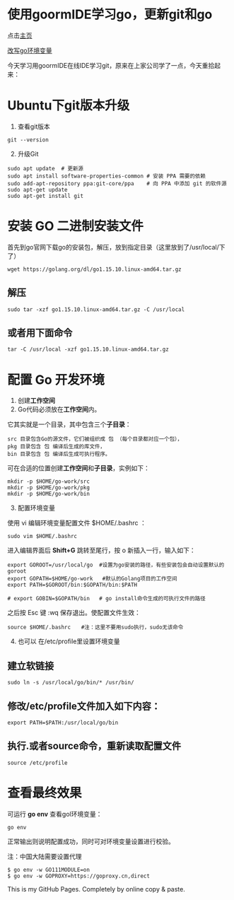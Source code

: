 
# 使用goormIDE学习go，更新git和go
点击[主页](https://dkkell.tk/index.html) 

[改写go环境变量](https://dkkell.tk/update.html) 

今天学习用goormIDE在线IDE学习git，原来在上家公司学了一点，今天重拾起来：

# Ubuntu下git版本升级

1. 查看git版本
```
git --version
```
2. 升级Git
```
sudo apt update  # 更新源
sudo apt install software-properties-common # 安装 PPA 需要的依赖
sudo add-apt-repository ppa:git-core/ppa    # 向 PPA 中添加 git 的软件源
sudo apt-get update
sudo apt-get install git
```

# 安装 GO 二进制安装文件
首先到go官网下载go的安装包，解压，放到指定目录（这里放到了/usr/local/下了）

```
wget https://golang.org/dl/go1.15.10.linux-amd64.tar.gz
```
## 解压
```
sudo tar -xzf go1.15.10.linux-amd64.tar.gz -C /usr/local
```
## 或者用下面命令
```
tar -C /usr/local -xzf go1.15.10.linux-amd64.tar.gz

```

# 配置 Go 开发环境
1. 创建**工作空间**
2. Go代码必须放在**工作空间**内。

它其实就是一个目录，其中包含三个**子目录**：
```
src 目录包含Go的源文件，它们被组织成 包 （每个目录都对应一个包），
pkg 目录包含 包 编译后生成的库文件，
bin 目录包含 包 编译后生成可执行程序。
```

可在合适的位置创建**工作空间**和**子目录**，实例如下：
```
mkdir -p $HOME/go-work/src
mkdir -p $HOME/go-work/pkg
mkdir -p $HOME/go-work/bin
```


3. 配置环境变量

使用 vi 编辑环境变量配置文件 $HOME/.bashrc ：
```
sudo vim $HOME/.bashrc
```
进入编辑界面后 **Shift+G** 跳转至尾行，按 o 新插入一行，输入如下：
```
export GOROOT=/usr/local/go  #设置为go安装的路径，有些安装包会自动设置默认的goroot
export GOPATH=$HOME/go-work   #默认的Golang项目的工作空间
export PATH=$GOROOT/bin:$GOPATH/bin:$PATH

# export GOBIN=$GOPATH/bin   # go install命令生成的可执行文件的路径
```
之后按 Esc 键 :wq 保存退出。使配置文件生效：
```
source $HOME/.bashrc　　#注：这里不要用sudo执行，sudo无该命令
```

4. 也可以 在/etc/profile里设置环境变量

## 建立软链接
```
sudo ln -s /usr/local/go/bin/* /usr/bin/
```
## 修改/etc/profile文件加入如下内容：
```
export PATH=$PATH:/usr/local/go/bin
```
## 执行.或者source命令，重新读取配置文件
```
source /etc/profile
```

# 查看最终效果

可运行 **go env** 查看gol环境变量：
```
go env
```
正常输出则说明配置成功，同时可对环境变量设置进行校验。

注：中国大陆需要设置代理
```
$ go env -w GO111MODULE=on
$ go env -w GOPROXY=https://goproxy.cn,direct
```


This is my GitHub Pages.
Completely by online copy & paste.

